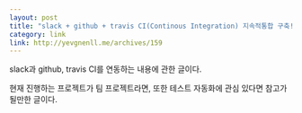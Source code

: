 ```yaml
---
layout: post
title: "slack + github + travis CI(Continous Integration) 지속적통합 구축!"
category: link
link: http://yevgnenll.me/archives/159
---
```


slack과 github, travis CI를 연동하는 내용에 관한 글이다.

현재 진행하는 프로젝트가 팀 프로젝트라면, 또한 테스트 자동화에 관심 있다면 참고가 될만한 글이다.
